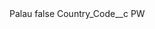 <?xml version="1.0" encoding="UTF-8"?>
<CustomMetadata xmlns="http://soap.sforce.com/2006/04/metadata" xmlns:xsi="http://www.w3.org/2001/XMLSchema-instance" xmlns:xsd="http://www.w3.org/2001/XMLSchema">
    <label>Palau</label>
    <protected>false</protected>
    <values>
        <field>Country_Code__c</field>
        <value xsi:type="xsd:string">PW</value>
    </values>
</CustomMetadata>
